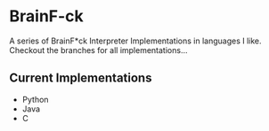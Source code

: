 # BrainF-ck
A series of BrainF*ck Interpreter Implementations in languages I like.
Checkout the branches for all implementations...

## Current Implementations
- Python
- Java
- C

